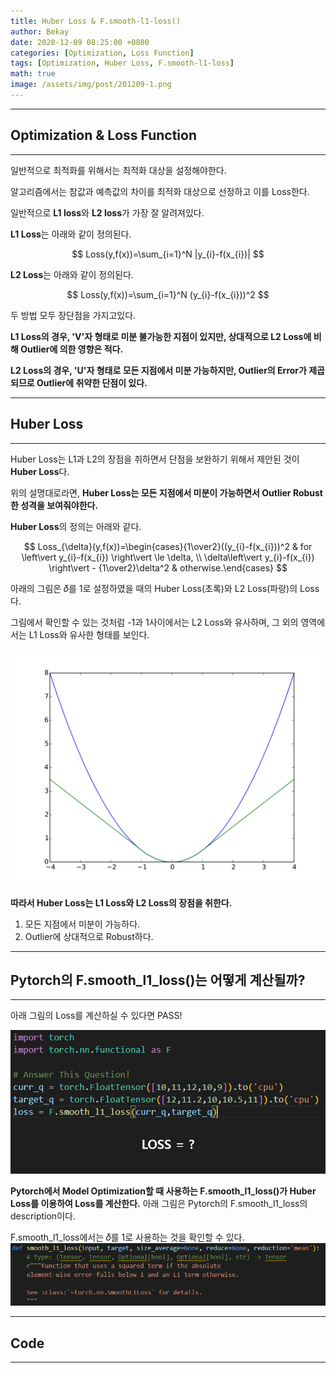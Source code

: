 ```yaml
---
title: Huber Loss & F.smooth-l1-loss()
author: Bekay
date: 2020-12-09 08:25:00 +0800
categories: [Optimization, Loss Function]
tags: [Optimization, Huber Loss, F.smooth-l1-loss]
math: true
image: /assets/img/post/201209-1.png
---
```



---
## Optimization & Loss Function
---
일반적으로 최적화를 위해서는 최적화 대상을 설정해야한다.

알고리즘에서는 참값과 예측값의 차이를 최적화 대상으로 선정하고 이를 Loss한다.

일반적으로 **L1 loss**와 **L2 loss**가 가장 잘 알려져있다.

**L1 Loss**는 아래와 같이 정의된다.

$$ Loss(y,f(x))=\sum_{i=1}^N |y_{i}-f(x_{i})| $$ 

**L2 Loss**는 아래와 같이 정의된다.

$$ Loss(y,f(x))=\sum_{i=1}^N (y_{i}-f(x_{i}))^2 $$ 

두 방법 모두 장단점을 가지고있다. 

**L1 Loss의 경우,
'V'자 형태로 미분 불가능한 지점이 있지만, 상대적으로 L2 Loss에 비해 Outlier에 의한 영향은 적다.**

**L2 Loss의 경우,
'U'자 형태로 모든 지점에서 미분 가능하지만, Outlier의 Error가 제곱되므로 Outlier에 취약한 단점이 있다.**

---
## Huber Loss
---
Huber Loss는 L1과 L2의 장점을 취하면서 단점을 보완하기 위해서 제안된 것이 **Huber Loss**다.

위의 설명대로라면, **Huber Loss는 모든 지점에서 미분이 가능하면서 Outlier Robust한 성격을 보여줘야한다.**

**Huber Loss**의 정의는 아래와 같다.

$$ Loss_{\delta}(y,f(x))=\begin{cases}{1\over2}((y_{i}-f(x_{i}))^2 & for \left\vert y_{i}-f(x_{i}) \right\vert \le \delta,  \\ \delta\left\vert y_{i}-f(x_{i}) \right\vert - {1\over2}\delta^2 & otherwise.\end{cases} $$


아래의 그림은 𝛿를 1로 설정하였을 때의 Huber Loss(초록)와 L2 Loss(파랑)의 Loss다.

그림에서 확인할 수 있는 것처럼 -1과 1사이에서는 L2 Loss와 유사하며, 그 외의 영역에서는 L1 Loss와 유사한 형태를 보인다.

![Desktop View](/assets/img/post/201209-2.png)

**따라서 Huber Loss는 L1 Loss와 L2 Loss의 장점을 취한다.**
1. 모든 지점에서 미분이 가능하다.
2. Outlier에 상대적으로 Robust하다.


---
## Pytorch의 F.smooth_l1_loss()는 어떻게 계산될까?
---
아래 그림의 Loss를 계산하실 수 있다면 PASS!

![Desktop View](/assets/img/post/201209-1.png)


**Pytorch에서 Model Optimization할 때 사용하는 F.smooth_l1_loss()가 Huber Loss를 이용하여 Loss를 계산한다.**
아래 그림은 Pytorch의 F.smooth_l1_loss의 description이다.

F.smooth_l1_loss에서는 𝛿를 1로 사용하는 것을 확인할 수 있다.
![Desktop View](/assets/img/post/201209-3.png)


---
## Code
---
<script src="https://gist.github.com/BekayKang/0f3f5cca1faa8ecc4703f9bed36b0486.js"></script>